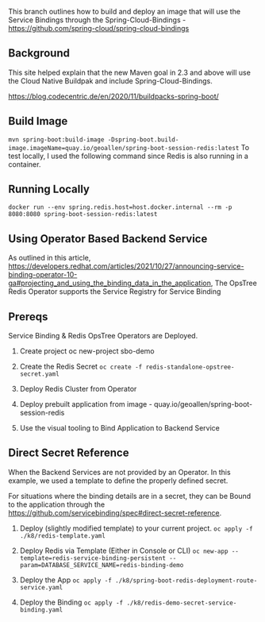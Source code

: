 This branch outlines how to build and deploy an image that will use the Service Bindings through the Spring-Cloud-Bindings - https://github.com/spring-cloud/spring-cloud-bindings


## Background

This site helped explain that the new Maven goal in 2.3 and above will use the Cloud Native Buildpak and include Spring-Cloud-Bindings.

https://blog.codecentric.de/en/2020/11/buildpacks-spring-boot/

## Build Image
`
mvn spring-boot:build-image -Dspring-boot.build-image.imageName=quay.io/geoallen/spring-boot-session-redis:latest
`
To test locally, I used the following command since Redis is also running in a container.

## Running Locally 
`
docker run --env spring.redis.host=host.docker.internal --rm -p 8080:8080 spring-boot-session-redis:latest
`
## Using Operator Based Backend Service
As outlined in this article, https://developers.redhat.com/articles/2021/10/27/announcing-service-binding-operator-10-ga#projecting_and_using_the_binding_data_in_the_application, The OpsTree Redis Operator supports the Service Registry for Service Binding

## Prereqs 
Service Binding & Redis OpsTree Operators are Deployed.


1. Create project
oc new-project sbo-demo

2. Create the Redis Secret
`oc create -f redis-standalone-opstree-secret.yaml`

3. Deploy Redis Cluster from Operator

4. Deploy prebuilt application from image - quay.io/geoallen/spring-boot-session-redis

5. Use the visual tooling to Bind Application to Backend Service

## Direct Secret Reference

When the Backend Services are not provided by an Operator.  In this example, we used a template to define the properly defined secret.

For situations where the binding details are in a secret, they can be Bound to the application through the https://github.com/servicebinding/spec#direct-secret-reference.  

1. Deploy (slightly modified template) to your current project.
`oc apply -f ./k8/redis-template.yaml`

2. Deploy Redis via Template (Either in Console or CLI)
`oc new-app --template=redis-service-binding-persistent --param=DATABASE_SERVICE_NAME=redis-binding-demo`

3. Deploy the App
`oc apply -f ./k8/spring-boot-redis-deployment-route-service.yaml`

4. Deploy the Binding
`oc apply -f ./k8/redis-demo-secret-service-binding.yaml`

